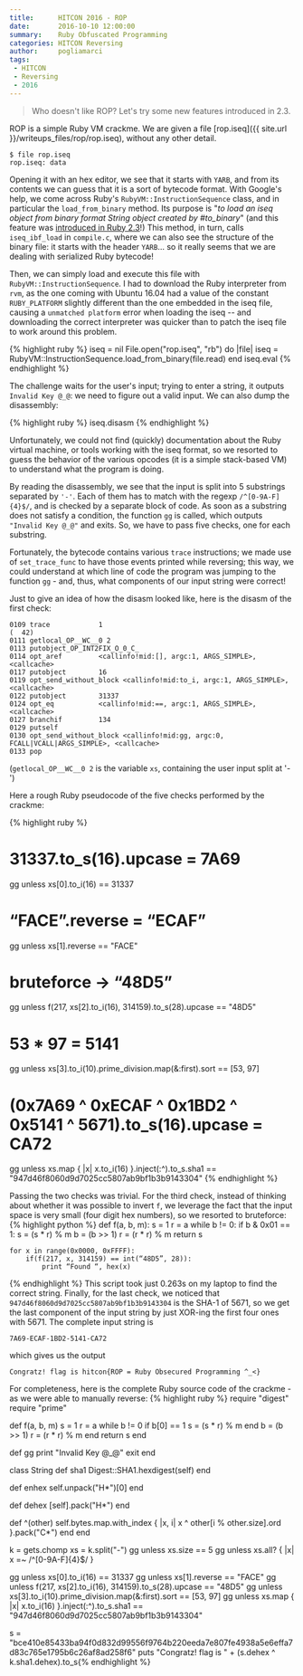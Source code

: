 ```yaml
---
title:      HITCON 2016 - ROP
date:       2016-10-10 12:00:00
summary:    Ruby Obfuscated Programming
categories: HITCON Reversing
author:     pogliamarci
tags:
 - HITCON
 - Reversing
 - 2016
---
```


> Who doesn't like ROP? Let's try some new features introduced in 2.3.



ROP is a simple Ruby VM crackme.
We are given a file [rop.iseq]({{ site.url }}/writeups_files/rop/rop.iseq), without any other detail.

    $ file rop.iseq
    rop.iseq: data

Opening it with an hex editor, we see that it starts with `YARB`, and from its
contents we can guess that it is a sort of bytecode format. With Google's help,
we come across Ruby's `RubyVM::InstructionSequence` class, and in particular
the `load_from_binary` method. Its purpose is "*to load an iseq object from
binary format String object created by #to_binary*"
(and this feature was [introduced in Ruby 2.3](https://bugs.ruby-lang.org/issues/11788)!)
This method, in turn, calls `iseq_ibf_load` in `compile.c`, where we can also
see the structure of the binary file: it starts with the header `YARB`... so it
really seems that we are dealing with serialized Ruby bytecode!

Then, we can simply load and execute this file with `RubyVM::InstructionSequence`. I had to download the Ruby interpreter from `rvm`, as the one coming with Ubuntu 16.04 had a value of the constant `RUBY_PLATFORM` slightly different than the one embedded in the iseq file, causing a `unmatched platform` error when loading the iseq -- and downloading the correct interpreter was quicker than to patch the iseq file to work around this problem.

{% highlight ruby %}
iseq = nil
File.open("rop.iseq", "rb") do |file|
  iseq = RubyVM::InstructionSequence.load_from_binary(file.read)
end
iseq.eval
{% endhighlight %}

The challenge waits for the user's input; trying to enter a string, it outputs `Invalid Key @_@`: we need to figure out a valid input. We can also dump the disassembly:

{% highlight ruby %}
iseq.disasm
{% endhighlight %}

Unfortunately, we could not find (quickly) documentation about the Ruby virtual
machine, or tools working with the iseq format, so we resorted to guess the
behavior of the various opcodes (it is a simple stack-based VM) to understand
what the program is doing.

By reading the disassembly, we see that the input is split into 5 substrings
separated by `'-'`. Each of them has to match with the regexp
`/^[0-9A-F]{4}$/`, and is checked by a separate block of code. As soon as a
substring does not satisfy a condition, the function `gg` is called, which
outputs `"Invalid Key @_@"` and exits. So, we have to pass five checks, one for
each substring.

Fortunately, the bytecode contains various `trace` instructions; we made use of
`set_trace_func` to have those events printed while reversing; this way, we
could understand at which line of code the program was jumping to the function
`gg` - and, thus, what components of our input string were correct!

Just to give an idea of how the disasm looked like, here is the disasm of the
first check:

    0109 trace            1                                               (  42)
    0111 getlocal_OP__WC__0 2
    0113 putobject_OP_INT2FIX_O_0_C_
    0114 opt_aref         <callinfo!mid:[], argc:1, ARGS_SIMPLE>, <callcache>
    0117 putobject        16
    0119 opt_send_without_block <callinfo!mid:to_i, argc:1, ARGS_SIMPLE>, <callcache>
    0122 putobject        31337
    0124 opt_eq           <callinfo!mid:==, argc:1, ARGS_SIMPLE>, <callcache>
    0127 branchif         134
    0129 putself
    0130 opt_send_without_block <callinfo!mid:gg, argc:0, FCALL|VCALL|ARGS_SIMPLE>, <callcache>
    0133 pop

(`getlocal_OP__WC__0 2` is the variable `xs`, containing the user input split at '-')

Here a rough Ruby pseudocode of the five checks performed by the crackme:

{% highlight ruby %}
# 31337.to_s(16).upcase = 7A69
gg unless xs[0].to_i(16) == 31337
# “FACE”.reverse = “ECAF”
gg unless xs[1].reverse == "FACE"
# bruteforce -> “48D5”
gg unless f(217, xs[2].to_i(16), 314159).to_s(28).upcase == "48D5"
# 53 * 97 = 5141
gg unless xs[3].to_i(10).prime_division.map(&:first).sort == [53, 97]
# (0x7A69 ^ 0xECAF ^ 0x1BD2 ^ 0x5141 ^ 5671).to_s(16).upcase = CA72
gg unless xs.map { |x|
  x.to_i(16)
}.inject(:^).to_s.sha1 == "947d46f8060d9d7025cc5807ab9bf1b3b9143304"
{% endhighlight %}

Passing the two checks was trivial.
For the third check, instead of thinking about whether it was possible to
invert `f`, we leverage the fact that the input space is very small (four digit
hex numbers), so we resorted to bruteforce:
{% highlight python %}
def f(a, b, m):
    s = 1
    r = a
    while b != 0:
        if b & 0x01 == 1:
            s = (s * r) % m
        b = (b >> 1)
        r = (r * r) % m
        return s

    for x in range(0x0000, 0xFFFF):
        if(f(217, x, 314159) == int(“48D5”, 28)):
            print “Found “, hex(x)
{% endhighlight %}
This script took just 0.263s on my laptop to find the correct string.
Finally, for the last check, we noticed that
`947d46f8060d9d7025cc5807ab9bf1b3b9143304` is the SHA-1 of 5671, so we get the
last component of the input string by just XOR-ing the first four ones with
5671. The complete input string is

    7A69-ECAF-1BD2-5141-CA72

which gives us the output

    Congratz! flag is hitcon{ROP = Ruby Obsecured Programming ^_<}

For completeness, here is the complete Ruby source code of the crackme - as we
were able to manually reverse:
{% highlight ruby %}
require "digest"
require "prime"

def f(a, b, m)
   s = 1
   r = a
   while b != 0
      if b[0] == 1
         s = (s * r) % m
      end
      b = (b >> 1)
      r = (r * r) % m
   end
   return s
end

def gg
  print "Invalid Key @_@"
  exit
end

class String
  def sha1
    Digest::SHA1.hexdigest(self)
  end

  def enhex
    self.unpack("H*")[0]
  end

  def dehex
    [self].pack("H*")
  end

  def ^(other)
    self.bytes.map.with_index { |x, i|
        x ^ other[i % other.size].ord
    }.pack("C*")
  end
end

k = gets.chomp
xs = k.split("-")
gg unless xs.size == 5
gg unless xs.all? { |x|
  x =~ /^[0-9A-F]{4}$/
}

gg unless xs[0].to_i(16) == 31337
gg unless xs[1].reverse == "FACE"
gg unless f(217, xs[2].to_i(16), 314159).to_s(28).upcase == "48D5"
gg unless xs[3].to_i(10).prime_division.map(&:first).sort == [53, 97]
gg unless xs.map { |x|
  x.to_i(16)
}.inject(:^).to_s.sha1 == "947d46f8060d9d7025cc5807ab9bf1b3b9143304"

s = "bce410e85433ba94f0d832d99556f9764b220eeda7e807fe4938a5e6effa7d83c765e1795b6c26af8ad258f6"
puts "Congratz! flag is " + (s.dehex ^ k.sha1.dehex).to_s{% endhighlight %}

